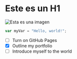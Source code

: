 # Este es un H1

![Esta es una imagen](https://octodex.github.com/images/yaktocat.png)


``` javascript
var myVar = "Hello, world!";
```


- [ ] Turn on GitHub Pages
- [x] Outline my portfolio
- [ ] Introduce myself to the world

